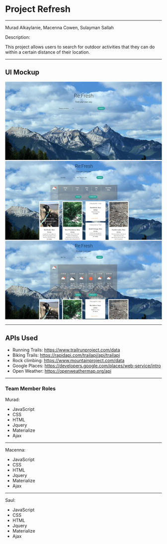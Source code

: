 # Project Refresh

---

Murad Alkaylanie, Macenna Cowen, Sulayman Sallah


Description:

This project allows users to search for outdoor activities that they can do within a certain distance of their location.

---

## UI Mockup

![Refresh Home](assets/screenShots/screenshot1.JPG)
![Refresh with today weather](assets/screenShots/screenshot2.JPG)
![Refresh with forecast](assets/screenShots/screenshot3.JPG)

---

## APIs Used

- Running Trails: https://www.trailrunproject.com/data
- Biking Trails: https://rapidapi.com/trailapi/api/trailapi
- Rock climbing: https://www.mountainproject.com/data
- Google Places: https://developers.google.com/places/web-service/intro
- Open Weather: https://openweathermap.org/api

---

### Team Member Roles

Murad:
- JavaScript
- CSS
- HTML
- Jquery
- Materialize
- Ajax

---

Macenna: 
- JavaScript
- CSS
- HTML
- Jquery
- Materialize
- Ajax

---

Saul:
- JavaScript
- CSS
- HTML
- Jquery
- Materialize
- Ajax





